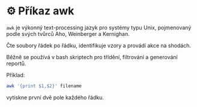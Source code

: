 # ⚙️ Příkaz awk

```awk``` je výkonný text-processing jazyk pro systémy typu Unix, pojmenovaný podle svých tvůrců Aho, Weinberger a Kernighan.  

Čte soubory řádek po řádku, identifikuje vzory a provádí akce na shodách.  

Běžně se používá v bash skriptech pro třídění, filtrování a generování reportů.  

Příklad:  

```BASH
awk '{print $1,$2}' filename
```

vytiskne první dvě pole každého řádku.